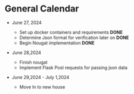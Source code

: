 # General Calendar

- June 27, 2024
  - Set up docker containers and requirements **DONE**
  - Determine Json format for verification later on  **DONE**
  - Begin Nougat implementation  **DONE**

- June 28,2024
  - Finish nougat
  - Implement Flask Post requests for passing json data

- June 29,2024 - July 1,2024
  - Move In to new house
